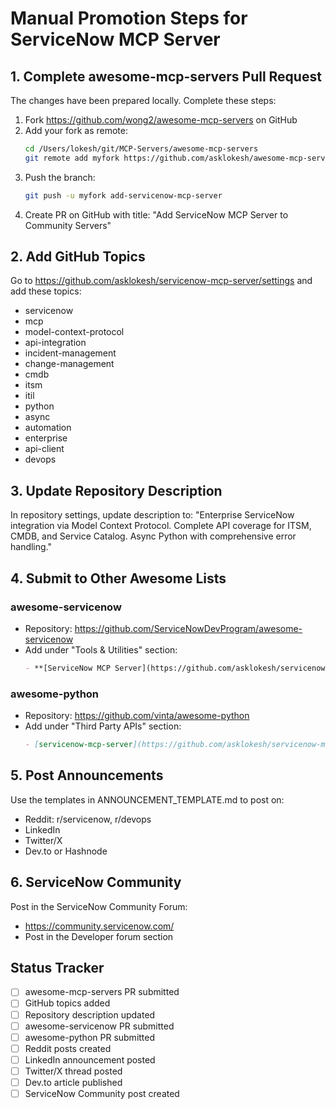 # Manual Promotion Steps for ServiceNow MCP Server

## 1. Complete awesome-mcp-servers Pull Request

The changes have been prepared locally. Complete these steps:

1. Fork https://github.com/wong2/awesome-mcp-servers on GitHub
2. Add your fork as remote:
   ```bash
   cd /Users/lokesh/git/MCP-Servers/awesome-mcp-servers
   git remote add myfork https://github.com/asklokesh/awesome-mcp-servers.git
   ```
3. Push the branch:
   ```bash
   git push -u myfork add-servicenow-mcp-server
   ```
4. Create PR on GitHub with title: "Add ServiceNow MCP Server to Community Servers"

## 2. Add GitHub Topics

Go to https://github.com/asklokesh/servicenow-mcp-server/settings and add these topics:
- servicenow
- mcp
- model-context-protocol
- api-integration
- incident-management
- change-management
- cmdb
- itsm
- itil
- python
- async
- automation
- enterprise
- api-client
- devops

## 3. Update Repository Description

In repository settings, update description to:
"Enterprise ServiceNow integration via Model Context Protocol. Complete API coverage for ITSM, CMDB, and Service Catalog. Async Python with comprehensive error handling."

## 4. Submit to Other Awesome Lists

### awesome-servicenow
- Repository: https://github.com/ServiceNowDevProgram/awesome-servicenow
- Add under "Tools & Utilities" section:
  ```markdown
  - **[ServiceNow MCP Server](https://github.com/asklokesh/servicenow-mcp-server)** - Model Context Protocol server for ServiceNow API integration. Enables seamless integration with modern development tools and automation frameworks. Supports all major ServiceNow modules with async Python implementation.
  ```

### awesome-python
- Repository: https://github.com/vinta/awesome-python
- Add under "Third Party APIs" section:
  ```markdown
  - [servicenow-mcp-server](https://github.com/asklokesh/servicenow-mcp-server) - Async Python client and MCP server for ServiceNow API integration.
  ```

## 5. Post Announcements

Use the templates in ANNOUNCEMENT_TEMPLATE.md to post on:
- Reddit: r/servicenow, r/devops
- LinkedIn
- Twitter/X
- Dev.to or Hashnode

## 6. ServiceNow Community

Post in the ServiceNow Community Forum:
- https://community.servicenow.com/
- Post in the Developer forum section

## Status Tracker

- [ ] awesome-mcp-servers PR submitted
- [ ] GitHub topics added
- [ ] Repository description updated
- [ ] awesome-servicenow PR submitted
- [ ] awesome-python PR submitted
- [ ] Reddit posts created
- [ ] LinkedIn announcement posted
- [ ] Twitter/X thread posted
- [ ] Dev.to article published
- [ ] ServiceNow Community post created